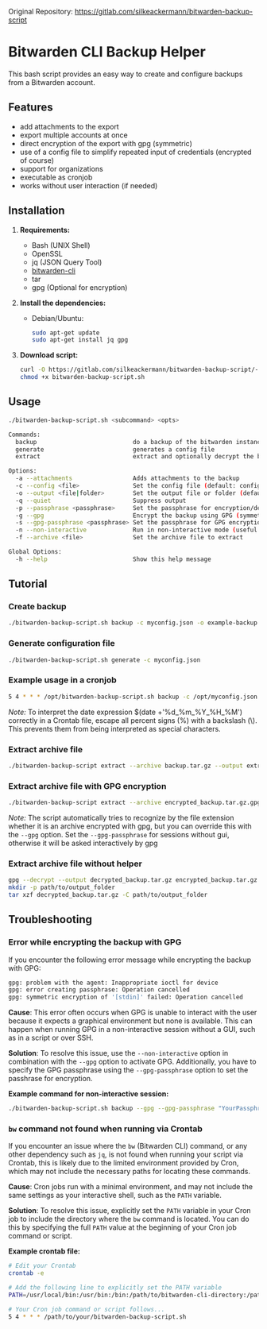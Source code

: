 Original Repository: https://gitlab.com/silkeackermann/bitwarden-backup-script

# Bitwarden CLI Backup Helper

This bash script provides an easy way to create and configure backups from a Bitwarden account. 

## Features

- add attachments to the export
- export multiple accounts at once
- direct encryption of the export with gpg (symmetric)
- use of a config file to simplify repeated input of credentials (encrypted of course)
- support for organizations
- executable as cronjob
- works without user interaction (if needed)

## Installation

1. **Requirements:**
   - Bash (UNIX Shell)
   - OpenSSL
   - jq (JSON Query Tool)
   - [bitwarden-cli](https://bitwarden.com/help/cli/#tab-native-executable-bI3gMs3A3z4pl0fwvRie9)
   - tar
   - gpg (Optional for encryption)

2. **Install the dependencies:**

   - Debian/Ubuntu:

     ```bash
     sudo apt-get update
     sudo apt-get install jq gpg
     ```

3. **Download script:**

   ```bash
   curl -O https://gitlab.com/silkeackermann/bitwarden-backup-script/-/raw/main/bitwarden-backup-script.sh
   chmod +x bitwarden-backup-script.sh
   ```

## Usage

```bash
./bitwarden-backup-script.sh <subcommand> <opts>

Commands:
  backup                           do a backup of the bitwarden instance
  generate                         generates a config file
  extract                          extract and optionally decrypt the backup archive

Options:
  -a --attachments                 Adds attachments to the backup
  -c --config <file>               Set the config file (default: config.json)
  -o --output <file|folder>        Set the output file or folder (default: bitwarden_backup_<timestamp>)
  -q --quiet                       Suppress output
  -p --passphrase <passphrase>     Set the passphrase for encryption/decryption of the config file (only recommended in secure environments)
  -g --gpg                         Encrypt the backup using GPG (symmetric encryption)
  -s --gpg-passphrase <passphrase> Set the passphrase for GPG encryption/decryption
  -n --non-interactive             Run in non-interactive mode (useful for cron jobs)
  -f --archive <file>              Set the archive file to extract

Global Options:
  -h --help                        Show this help message
```

## Tutorial

### Create backup

```bash
./bitwarden-backup-script.sh backup -c myconfig.json -o example-backup
```

### Generate configuration file

```bash
./bitwarden-backup-script.sh generate -c myconfig.json
```

### Example usage in a cronjob

```bash
5 4 * * * /opt/bitwarden-backup-script.sh backup -c /opt/myconfig.json -o "/opt/bw-backup-$(date +'\%d_\%m_\%Y_\%H_\%M')" -n --gpg --gpg-passphrase "YourPassphrase" -p "DecryptConfigPassword"
```
_Note:_ To interpret the date expression $(date +'\%d_\%m_\%Y_\%H_\%M') correctly in a Crontab file, escape all percent signs (%) with a backslash (\\). This prevents them from being interpreted as special characters.

### Extract archive file

```bash
./bitwarden-backup-script extract --archive backup.tar.gz --output extracted_folder
```

### Extract archive file with GPG encryption

```bash
./bitwarden-backup-script extract --archive encrypted_backup.tar.gz.gpg --output extracted_folder --gpg --gpg-passphrase "DecryptPassword"
```
_Note:_ The script automatically tries to recognize by the file extension whether it is an archive encrypted with gpg, but you can override this with the `--gpg` option. Set the `--gpg-passphrase` for sessions without gui, otherwise it will be asked interactively by gpg

### Extract archive file without helper

```bash
gpg --decrypt --output decrypted_backup.tar.gz encrypted_backup.tar.gz.gpg # if archive is encrypted
mkdir -p path/to/output_folder
tar xzf decrypted_backup.tar.gz -C path/to/output_folder
```

## Troubleshooting

### Error while encrypting the backup with GPG

If you encounter the following error message while encrypting the backup with GPG:

```bash
gpg: problem with the agent: Inappropriate ioctl for device
gpg: error creating passphrase: Operation cancelled
gpg: symmetric encryption of '[stdin]' failed: Operation cancelled
```

**Cause**: This error often occurs when GPG is unable to interact with the user because it expects a graphical environment but none is available. This can happen when running GPG in a non-interactive session without a GUI, such as in a script or over SSH.

**Solution**: To resolve this issue, use the `--non-interactive` option in combination with the `--gpg` option to activate GPG. Additionally, you have to specify the GPG passphrase using the `--gpg-passphrase` option to set the passhrase for encryption.

**Example command for non-interactive session:**

```bash
./bitwarden-backup-script.sh backup --gpg --gpg-passphrase "YourPassphrase" --non-interactive --passphrase "DecryptConfigPassword" ...
```

### `bw` command not found when running via Crontab

If you encounter an issue where the `bw` (Bitwarden CLI) command, or any other dependency such as `jq`, is not found when running your script via Crontab, this is likely due to the limited environment provided by Cron, which may not include the necessary paths for locating these commands.

**Cause**: Cron jobs run with a minimal environment, and may not include the same settings as your interactive shell, such as the `PATH` variable.

**Solution**: To resolve this issue, explicitly set the `PATH` variable in your Cron job to include the directory where the `bw` command is located. You can do this by specifying the full `PATH` value at the beginning of your Cron job command or script.

**Example crontab file:**
```bash
# Edit your Crontab
crontab -e

# Add the following line to explicitly set the PATH variable
PATH=/usr/local/bin:/usr/bin:/bin:/path/to/bitwarden-cli-directory:/path/to/jq-directory

# Your Cron job command or script follows...
5 4 * * * /path/to/your/bitwarden-backup-script.sh
```
